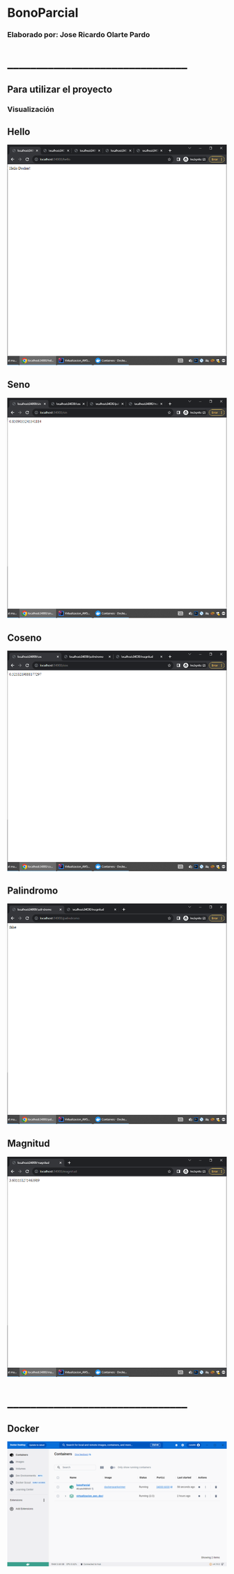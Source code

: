 # BonoParcial
### Elaborado por: Jose Ricardo Olarte Pardo
# _______________________________

## Para utilizar el proyecto

### Visualización

## Hello
![](https://github.com/Ricardo-Olarte/BonoParcial/blob/main/images/Screenshot%202023-09-19%20155942.png)

## Seno
![](https://github.com/Ricardo-Olarte/BonoParcial/blob/main/images/Screenshot%202023-09-19%20155959.png)

## Coseno
![](https://github.com/Ricardo-Olarte/BonoParcial/blob/main/images/Screenshot%202023-09-19%20160013.png)

## Palindromo
![](https://github.com/Ricardo-Olarte/BonoParcial/blob/main/images/Screenshot%202023-09-19%20160029.png)

## Magnitud
![](https://github.com/Ricardo-Olarte/BonoParcial/blob/main/images/Screenshot%202023-09-19%20160048.png)

# _______________________________

## Docker
![](https://github.com/Ricardo-Olarte/BonoParcial/blob/main/images/Screenshot%202023-09-19%20160105.png)
